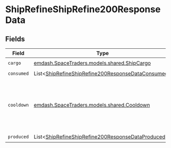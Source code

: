 # ShipRefineShipRefine200ResponseData


## Fields

| Field                                                                                                                       | Type                                                                                                                        | Required                                                                                                                    | Description                                                                                                                 |
| --------------------------------------------------------------------------------------------------------------------------- | --------------------------------------------------------------------------------------------------------------------------- | --------------------------------------------------------------------------------------------------------------------------- | --------------------------------------------------------------------------------------------------------------------------- |
| `cargo`                                                                                                                     | [emdash.SpaceTraders.models.shared.ShipCargo](../../models/shared/ShipCargo.md)                                             | :heavy_check_mark:                                                                                                          | N/A                                                                                                                         |
| `consumed`                                                                                                                  | List<[ShipRefineShipRefine200ResponseDataConsumed](../../models/operations/ShipRefineShipRefine200ResponseDataConsumed.md)> | :heavy_check_mark:                                                                                                          | N/A                                                                                                                         |
| `cooldown`                                                                                                                  | [emdash.SpaceTraders.models.shared.Cooldown](../../models/shared/Cooldown.md)                                               | :heavy_check_mark:                                                                                                          | A cooldown is a period of time in which a ship cannot perform certain actions.                                              |
| `produced`                                                                                                                  | List<[ShipRefineShipRefine200ResponseDataProduced](../../models/operations/ShipRefineShipRefine200ResponseDataProduced.md)> | :heavy_check_mark:                                                                                                          | N/A                                                                                                                         |